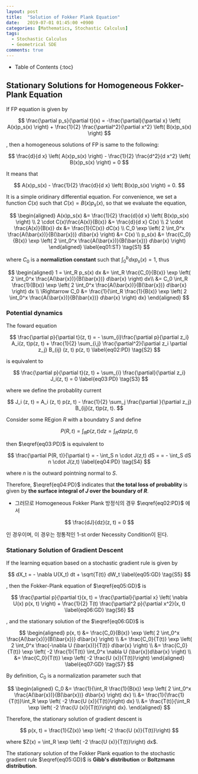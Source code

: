 ```yaml
---
layout: post
title:  "Solution of Fokker Plank Equation"
date:   2019-07-01 01:45:00 +0900
categories: [Mathematics, Stochastic Calculus]
tags:
  - Stochastic Calculus
  - Geometrical SDE
comments: true
---
```


* Table of Contents
{:toc}


## Stationary Solutions for Homogeneous Fokker-Plank Equation

If FP equation is given by 

$$
\frac{\partial p_s}{\partial t}(x) = -\frac{\partial}{\partial x} \left( A(x)p_s(x) \right) + \frac{1}{2} \frac{\partial^2}{\partial x^2} \left( B(x)p_s(x) \right)
$$

, then a homogeneous solutions of FP is same to the following:

$$
\frac{d}{d x} \left( A(x)p_s(x) \right) - \frac{1}{2} \frac{d^2}{d x^2} \left( B(x)p_s(x) \right) = 0
$$

It means that

$$
A(x)p_s(x) - \frac{1}{2} \frac{d}{d x} \left( B(x)p_s(x) \right) = 0.
$$

It is a simple oridinary differential equation. For convenience, we set a function $C(x)$ such that $C(x) = B(x)p_s(x)$, so that we evaluate the equation,

$$
\begin{aligned}
A(x)p_s(x) &= \frac{1}{2} \frac{d}{d x} \left( B(x)p_s(x) \right) \\
2 \cdot C(x)\frac{A(x)}{B(x)} &= \frac{d}{d x} C(x) \\
2 \cdot \frac{A(x)}{B(x)} dx &= \frac{1}{C(x)} dC(x) \\
C_0 \exp \left( 2 \int_0^x  \frac{A(\bar{x})}{B(\bar{x})} d\bar{x} \right) &= C(x) \\
p_s(x) &= \frac{C_0}{B(x)} \exp \left( 2 \int_0^x  \frac{A(\bar{x})}{B(\bar{x})} d\bar{x} \right)
\end{aligned}
\label{eq01:ST}
\tag{S1}
$$

where $C_0$ is a **normaliztion constant** such that $\int_0^b dx p_s(x) = 1$, thus

$$
\begin{aligned}
1 = \int_R p_s(x) dx &= \int_R \frac{C_0}{B(x)} \exp \left( 2 \int_0^x  \frac{A(\bar{x})}{B(\bar{x})} d\bar{x} \right) dx\\
&= C_0 \int_R \frac{1}{B(x)} \exp \left( 2 \int_0^x  \frac{A(\bar{x})}{B(\bar{x})} d\bar{x} \right) dx \\
\Rightarrow C_0 &= \frac{1}{\int_R \frac{1}{B(x)} \exp \left( 2 \int_0^x  \frac{A(\bar{x})}{B(\bar{x})} d\bar{x} \right) dx}
\end{aligned}
$$

### Potential dynamics

The foward equation 

$$
\frac{\partial p}{\partial t}(z, t) = - \sum_{i}\frac{\partial p}{\partial z_i} A_i(z, t)p(z, t) + \frac{1}{2} \sum_{i,j} \frac{\partial^2}{\partial z_i \partial z_j} B_{ij} (z, t) p(z, t)
\label{eq02:PD}
\tag{S2}
$$

is equivalent to 

$$
\frac{\partial p}{\partial t}(z, t) + \sum_{i} \frac{\partial}{\partial z_i} J_i(z, t) = 0
\label{eq03:PD}
\tag{S3}
$$

where we define the probablity current

$$
J_i (z, t) = A_i (z, t) p(z, t) - \frac{1}{2} \sum_j \frac{\partial }{\partial z_j} B_{ij}(z, t)p(z, t).
$$

Consider some REgion $R$ with a boundatry $S$ and define

$$
P(R, t) = \int_R p(z, t) dz = \int_R dz p(z, t) 
$$

then $\eqref{eq03:PD}$ is equivalent to 

$$
\frac{\partial P(R, t)}{\partial t} = - \int_S n \cdot J(z,t) dS = = - \int_S dS n \cdot J(z,t) 
\label{eq04:PD}
\tag{S4}
$$

where $n$ is the outward pointning normal to $S$.

Therefore, $\eqref{eq04:PD}$ indicates that **the total loss of probablity** is given by **the surface integral of $J$ over the boundary of $R$**.

- 그러므로 Homogeneous Fokker Plank 방정식의 경우  $\eqref{eq02:PD}$ 에서 

$$
\frac{dJ}{dz}(z, t) = 0
$$

인 경우이며, 이 경우는 정통적인 1-st order Necessity Condition이 된다.

### Stationary Solution of Gradient Descent

If the learning equation based on a stochastic gradient rule is given by

$$
dX_t = - \nabla U(X_t) dt + \sqrt{T(t)} dW_t
\label{eq05:GD}
\tag{S5}
$$

, then the Fokker-Plank equation of $\eqref{eq05:GD}$ is 

$$
\frac{\partial p}{\partial t}(x, t) = \frac{\partial}{\partial x} \left( \nabla U(x) p(x, t) \right) + \frac{1}{2} T(t) \frac{\partial^2 p}{\partial x^2}(x, t)
\label{eq06:GD}
\tag{S6}
$$

, and the stationary solution of the $\eqref{eq06:GD}$ is 

$$
\begin{aligned}
p(x, t)
&= \frac{C_0}{B(x)} \exp \left( 2 \int_0^x  \frac{A(\bar{x})}{B(\bar{x})} d\bar{x} \right) \\
&= \frac{C_0}{T(t)} \exp \left( 2 \int_0^x  \frac{-\nabla U (\bar{x})}{T(t)} d\bar{x} \right) \\
&= \frac{C_0}{T(t)} \exp \left( -2 \frac{1}{T(t)} \int_0^x \nabla U (\bar{x})d\bar{x} \right) \\
&= \frac{C_0}{T(t)} \exp \left( -2 \frac{U (x)}{T(t)}\right) 
\end{aligned}
\label{eq07:GD}
\tag{S7}
$$

By definition, $C_0$ is a normalization parameter such that 

$$
\begin{aligned}
C_0 &= \frac{1}{\int_R \frac{1}{B(x)} \exp \left( 2 \int_0^x  \frac{A(\bar{x})}{B(\bar{x})} d\bar{x} \right) dx} \\
&= \frac{1}{\frac{1}{T(t)}\int_R \exp \left( -2 \frac{U (x)}{T(t)}\right) dx} \\
&= \frac{T(t)}{\int_R \exp \left( -2 \frac{U (x)}{T(t)}\right) dx}. 
\end{aligned}
$$

Therefore, the stationary solution of gradient descent is 

$$
p(x, t) = \frac{1}{Z(x)} \exp \left( -2 \frac{U (x)}{T(t)}\right) 
$$

where $Z(x) = \int_R \exp \left( -2 \frac{U (x)}{T(t)}\right) dx$.

The stationary solution of the Fokker Plank equation to  the stochastic gradient rule $\eqref{eq05:GD}$ is **Gibb's distribution** or **Boltzmann distribution**.

